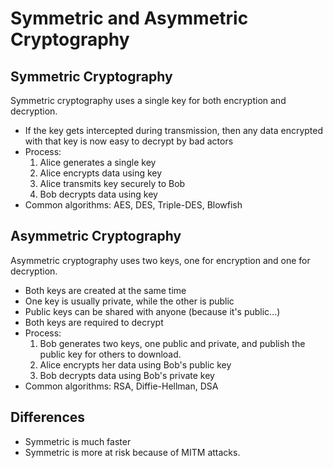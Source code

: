 # Symmetric and Asymmetric Cryptography

## Symmetric Cryptography

Symmetric cryptography uses a single key for both encryption and decryption.
* If the key gets intercepted during transmission, then any data encrypted with that key is now easy to decrypt by bad actors
* Process:
	1. Alice generates a single key
	2. Alice encrypts data using key
	3. Alice transmits key securely to Bob
	4. Bob decrypts data using key
* Common algorithms: AES, DES, Triple-DES, Blowfish

## Asymmetric Cryptography

Asymmetric cryptography uses two keys, one for encryption and one for decryption.
* Both keys are created at the same time
* One key is usually private, while the other is public
* Public keys can be shared with anyone (because it's public...)
* Both keys are required to decrypt
* Process:
	1. Bob generates two keys, one public and private, and publish the public key for others to download.
	2. Alice encrypts her data using Bob's public key
	3. Bob decrypts data using Bob's private key
* Common algorithms: RSA, Diffie-Hellman, DSA

## Differences
* Symmetric is much faster
* Symmetric is more at risk because of MITM attacks.
